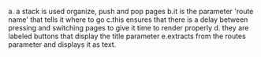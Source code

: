 a. a stack is used organize, push and pop pages
b.it is the parameter 'route name' that tells it where to go
c.this ensures that there is a delay between pressing and switching pages to give it time to render properly
d. they are labeled buttons that display the title parameter
e.extracts from the routes parameter and displays it as text.